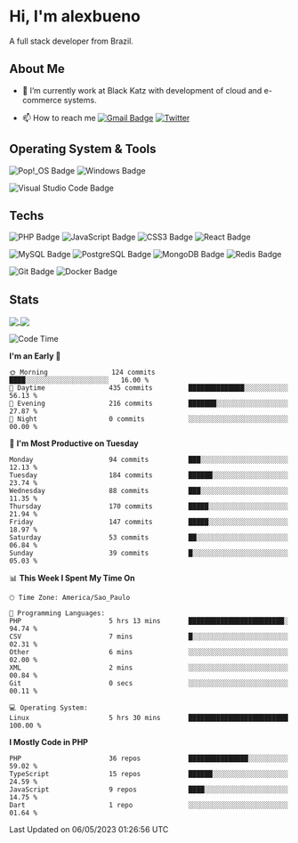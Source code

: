 # Hi, I'm alexbueno

A full stack developer from Brazil.

## About Me

- 🌱 I’m currently work at Black Katz with development of cloud and e-commerce systems.

- 📫 How to reach me [![Gmail Badge](https://img.shields.io/badge/-gmail-c14438?style=for-the-badge&logo=Gmail&logoColor=ffffff)](mailto:alexsandrofbueno@gmail.com) [![Twitter](https://img.shields.io/badge/twitter-1DA1F2.svg?style=for-the-badge&logo=twitter&logoColor=ffffff)](https://twitter.com/Alex_Bueno_7)

## Operating System & Tools

![Pop!_OS Badge](https://img.shields.io/badge/Pop!__OS-48B9C7?logo=popos&logoColor=fff&style=flat)
![Windows Badge](https://img.shields.io/badge/Windows-0078D6?logo=windows&logoColor=fff&style=flat)

![Visual Studio Code Badge](https://img.shields.io/badge/Visual%20Studio%20Code-007ACC?logo=visualstudiocode&logoColor=fff&style=flat)

## Techs

![PHP Badge](https://img.shields.io/badge/PHP-777BB4?logo=php&logoColor=fff&style=flat)
![JavaScript Badge](https://img.shields.io/badge/JavaScript-F7DF1E?logo=javascript&logoColor=000&style=flat)
![CSS3 Badge](https://img.shields.io/badge/CSS3-1572B6?logo=css3&logoColor=fff&style=flat)
![React Badge](https://img.shields.io/badge/React-61DAFB?logo=react&logoColor=000&style=flat)

![MySQL Badge](https://img.shields.io/badge/MySQL-4479A1?logo=mysql&logoColor=fff&style=flat)
![PostgreSQL Badge](https://img.shields.io/badge/PostgreSQL-4169E1?logo=postgresql&logoColor=fff&style=flat)
![MongoDB Badge](https://img.shields.io/badge/MongoDB-47A248?logo=mongodb&logoColor=fff&style=flat)
![Redis Badge](https://img.shields.io/badge/Redis-DC382D?logo=redis&logoColor=fff&style=flat)

![Git Badge](https://img.shields.io/badge/Git-F05032?logo=git&logoColor=fff&style=flat)
![Docker Badge](https://img.shields.io/badge/Docker-2496ED?logo=docker&logoColor=fff&style=flat)


## Stats

<a href="https://github.com/anuraghazra/github-readme-stats">
  <img align="center" src="https://github-readme-stats.vercel.app/api?username=alexbueno7&hide=contribs,prs&show_icons=true&theme=radical" />
</a>
<a href="https://github.com/anuraghazra/convoychat">
  <img align="center" src="https://github-readme-stats.vercel.app/api/top-langs/?username=alexbueno7" />
</a>

<!--START_SECTION:waka-->
![Code Time](http://img.shields.io/badge/Code%20Time-730%20hrs%2010%20mins-blue)

**I'm an Early 🐤** 

```text
🌞 Morning                124 commits         ████░░░░░░░░░░░░░░░░░░░░░   16.00 % 
🌆 Daytime                435 commits         ██████████████░░░░░░░░░░░   56.13 % 
🌃 Evening                216 commits         ███████░░░░░░░░░░░░░░░░░░   27.87 % 
🌙 Night                  0 commits           ░░░░░░░░░░░░░░░░░░░░░░░░░   00.00 % 
```
📅 **I'm Most Productive on Tuesday** 

```text
Monday                   94 commits          ███░░░░░░░░░░░░░░░░░░░░░░   12.13 % 
Tuesday                  184 commits         ██████░░░░░░░░░░░░░░░░░░░   23.74 % 
Wednesday                88 commits          ███░░░░░░░░░░░░░░░░░░░░░░   11.35 % 
Thursday                 170 commits         █████░░░░░░░░░░░░░░░░░░░░   21.94 % 
Friday                   147 commits         █████░░░░░░░░░░░░░░░░░░░░   18.97 % 
Saturday                 53 commits          ██░░░░░░░░░░░░░░░░░░░░░░░   06.84 % 
Sunday                   39 commits          █░░░░░░░░░░░░░░░░░░░░░░░░   05.03 % 
```


📊 **This Week I Spent My Time On** 

```text
🕑︎ Time Zone: America/Sao_Paulo

💬 Programming Languages: 
PHP                      5 hrs 13 mins       ████████████████████████░   94.74 % 
CSV                      7 mins              █░░░░░░░░░░░░░░░░░░░░░░░░   02.31 % 
Other                    6 mins              ░░░░░░░░░░░░░░░░░░░░░░░░░   02.00 % 
XML                      2 mins              ░░░░░░░░░░░░░░░░░░░░░░░░░   00.84 % 
Git                      0 secs              ░░░░░░░░░░░░░░░░░░░░░░░░░   00.11 % 

💻 Operating System: 
Linux                    5 hrs 30 mins       █████████████████████████   100.00 % 
```

**I Mostly Code in PHP** 

```text
PHP                      36 repos            ███████████████░░░░░░░░░░   59.02 % 
TypeScript               15 repos            ██████░░░░░░░░░░░░░░░░░░░   24.59 % 
JavaScript               9 repos             ████░░░░░░░░░░░░░░░░░░░░░   14.75 % 
Dart                     1 repo              ░░░░░░░░░░░░░░░░░░░░░░░░░   01.64 % 
```




 Last Updated on 06/05/2023 01:26:56 UTC
<!--END_SECTION:waka-->
